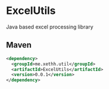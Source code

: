 # ExcelUtils
Java based excel processing library

## Maven
```xml
<dependency>
  <groupId>me.xethh.util</groupId>
  <artifactId>ExcelUtils</artifactId>
  <version>0.0.1</version>
</dependency>
```
